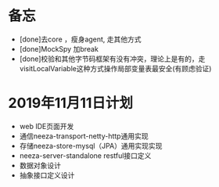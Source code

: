 # 备忘
- [done]去core  ，瘦身agent, 走其他方式
- [done]MockSpy 加break
- [done]校验和其他字节码框架有没有冲突，理论上是有的，走visitLocalVariable这种方式操作局部变量表最安全(有顾虑验证)

# 2019年11月11日计划
- web IDE页面开发
- 通信neeza-transport-netty-http通用实现
- 存储neeza-store-mysql（JPA）通用实现实现
- neeza-server-standalone restful接口定义
- 数据对象设计
- 抽象接口定义设计
